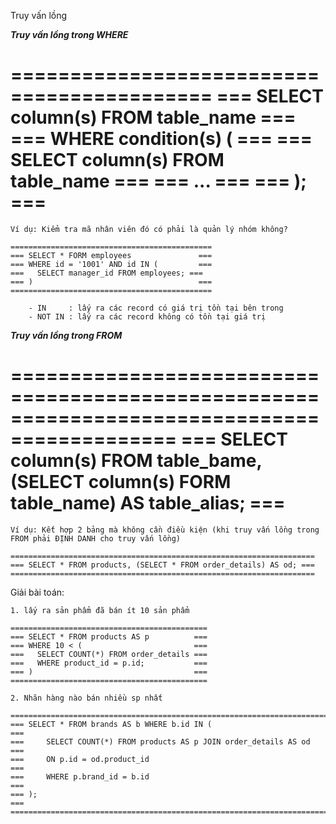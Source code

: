 Truy vấn lồng

***Truy vấn lồng trong WHERE***

===========================================
=== SELECT column(s) FROM table_name    ===
=== WHERE condition(s) (                ===
===	  SELECT column(s) FROM table_name  ===
===   ...                               ===
=== );                                  ===
===========================================

	Ví dụ: Kiểm tra mã nhân viên đó có phải là quản lý nhóm không?

	=============================================
	=== SELECT * FORM employees               ===
	=== WHERE id = '1001' AND id IN (         ===
	===   SELECT manager_id FROM employees; ===
	=== )                                     ===
	=============================================

		- IN     : lấy ra các record có giá trị tồn tại bên trong
		- NOT IN : lấy ra các record không có tồn tại giá trị

***Truy vấn lồng trong FROM***

============================================================================================
=== SELECT column(s) FROM table_bame, (SELECT column(s) FORM table_name) AS table_alias; ===
============================================================================================

	Ví dụ: Kết hợp 2 bảng mà không cần điều kiện (khi truy vấn lồng trong FROM phải ĐỊNH DANH cho truy vấn lồng)

	====================================================================
	=== SELECT * FROM products, (SELECT * FROM order_details) AS od; ===
	====================================================================


Giải bài toán: 

	1. lấy ra sản phẩm đã bán ít 10 sản phẩm

	============================================
	=== SELECT * FROM products AS p          ===
	=== WHERE 10 < (                         ===
	===   SELECT COUNT(*) FROM order_details ===
	===   WHERE product_id = p.id;           ===
	=== )                                    ===
	============================================

	2. Nhãn hàng nào bán nhiều sp nhất

	=======================================================================
	=== SELECT * FROM brands AS b WHERE b.id IN (                       ===
	=== 	SELECT COUNT(*) FROM products AS p JOIN order_details AS od ===
	=== 	ON p.id = od.product_id                                     ===
	=== 	WHERE p.brand_id = b.id                                     ===
	=== );                                                              ===
	=======================================================================